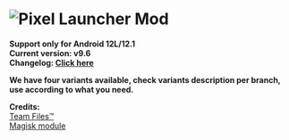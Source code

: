 # ![Pixel Launcher Mod](https://telegra.ph/file/c54fbbf51b9191b499eaf.jpg)<br/>
**Support only for Android 12L/12.1**<br/>
**Current version: v9.6**<br/>
**Changelog: [Click here](https://telegra.ph/Changelog-Of-Pixel-Launcher-MOD-05-28)**

**We have four variants available, check variants description per branch, use according to what you need.**<br/>

**Credits:**<br/>
[Team Files™](https://t.me/modulesrepo)<br/>
[Magisk module](https://t.me/modulesrepo/3166)<br/>
